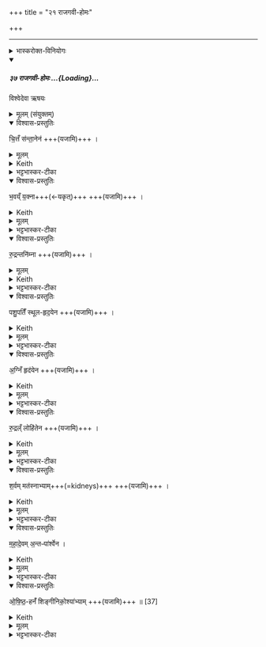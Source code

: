 +++
title = "२१ राजगवी-होमः"

+++
_______
<details><summary>भास्करोक्त-विनियोगः</summary>

1ब्रह्ममेधे प्रेतस्य देहावयवानां स्वकारणोपसंहारे चित्तमित्यादि ।  परमेश्वरस्य प्रपञ्चाधिष्ठातृरूपाण्युच्यन्ते एते शरीरहोमाः इमां देवतां अनेन यजामीति ।
</details>
<div class="js_include" includetitle="false" newlevelforh1="5" unfilled url="/vedAH_yajuH/taittirIyam/sArasvata-vibhAgaH/saMhitA/sarva-prastutiH/1/4_somAbhiShavAdi/37_rAjagavI_homaH">
<details open><summary><h5>३७ राजगवी-होमः ...{Loading}...</h5></summary>

विश्वेदेवा ऋषयः

<details><summary>मूलम् (संयुक्तम्)</summary>

चि॒त्तँ स॑न्ता॒नेन॑ भ॒वय्ँय॒क्ना रु॒द्रन्तनि॑म्ना पशु॒पतिँ॑ स्थूलहृद॒येना॒ग्निँ हृद॑येन रु॒द्रल्ँलोहि॑तेन श॒र्वम्मत॑स्नाभ्याम्महादे॒वम॒न्तᳶपा॑र्श्वेनौषिष्ठ॒हनँ॑ शिङ्गीनिको॒श्या॑भ्याम् ॥ [37]
</details>

<details open><summary>विश्वास-प्रस्तुतिः</summary>

चि॒त्तँ स॑न्ता॒नेन॑  +++(यजामि)+++ ।   
</details>

<details><summary>मूलम्</summary>

चि॒त्तँ स॑न्ता॒नेन॑  +++(यजामि)+++ ।   
</details>

<details><summary>Keith</summary>

Citta with the sinew, 
</details>

<details><summary>भट्टभास्कर-टीका</summary>

परमेश्वरस्य प्रपञ्चाधिष्ठातृरूपाण्युच्यन्ते एते शरीरहोमाः इमां देवतां अनेन यजामीति । **चित्तं** महान् तस्य अधिष्ठाता **सन्तानः** पुत्रपौत्रादिः आन्त्रं माला पुरीतदित्येके ।  
</details>

<details open><summary>विश्वास-प्रस्तुतिः</summary>

भ॒वय्ँ य॒क्ना+++(←यकृत्)+++  +++(यजामि)+++ ।  
</details>

<details><summary>Keith</summary>

Bhava with the liver, 
</details>

<details><summary>मूलम्</summary>

भ॒वय्ँय॒क्ना  +++(यजामि)+++ ।  
</details>

<details><summary>भट्टभास्कर-टीका</summary>

भवः अपामधिष्ठाता । यकृत् कृष्णो मांसविशेषः ।  
</details>

<details open><summary>विश्वास-प्रस्तुतिः</summary>

रु॒द्रन्तनि॑म्ना  +++(यजामि)+++ ।  
</details>

<details><summary>मूलम्</summary>

रु॒द्रन् तनि॑म्ना  +++(यजामि)+++ ।  
</details>

<details><summary>Keith</summary>

Rudra with the taniman, 
</details>

<details><summary>भट्टभास्कर-टीका</summary>

रुद्रः आदित्यस्याधिष्ठाता । **तनिमा** पद्मदलवत् - ततो मांसविशेषः ।   
</details>

<details open><summary>विश्वास-प्रस्तुतिः</summary>

पशु॒पतिँ॑ स्थूल-हृद॒येन  +++(यजामि)+++ ।  
</details>

<details><summary>Keith</summary>

Paśupati with the thick heart, 
</details>

<details><summary>मूलम्</summary>

पशु॒पतिँ॑ स्थूलहृद॒येन  +++(यजामि)+++ ।  
</details>

<details><summary>भट्टभास्कर-टीका</summary>

पशुपतिः पृथिव्या अधिष्ठाता । स्थूलहृदयं पद्मकोशाकारो मांसविशेषः ।
</details>

<details open><summary>विश्वास-प्रस्तुतिः</summary>

अ॒ग्निँ हृद॑येन  +++(यजामि)+++ ।  
</details>

<details><summary>Keith</summary>

Agni with the heart, 
</details>

<details><summary>मूलम्</summary>

अ॒ग्निँ हृद॑येन  +++(यजामि)+++ ।  
</details>

<details><summary>भट्टभास्कर-टीका</summary>

अग्निः अग्नेरधिष्ठाता । हृदयं सूक्ष्माकाशाधारः प्रदेशविशेषः ।  
</details>

<details open><summary>विश्वास-प्रस्तुतिः</summary>

रु॒द्रल्ँ लोहि॑तेन  +++(यजामि)+++ ।  
</details>

<details><summary>Keith</summary>

Rudra with the blood, 
</details>

<details><summary>मूलम्</summary>

रु॒द्रल्ँलोहि॑तेन  +++(यजामि)+++ ।  
</details>

<details><summary>भट्टभास्कर-टीका</summary>

रुद्रः यजमानस्य अधिष्ठाता । लोहितं रक्तम् ।   
</details>

<details open><summary>विश्वास-प्रस्तुतिः</summary>

श॒र्वम् मत॑स्नाभ्याम्+++(=kidneys)+++  +++(यजामि)+++ ।  
</details>

<details><summary>Keith</summary>

Çarva with the kidneys, 
</details>

<details><summary>मूलम्</summary>

श॒र्वम्मत॑स्नाभ्याम्  +++(यजामि)+++ ।  
</details>

<details><summary>भट्टभास्कर-टीका</summary>

शर्वं आकाशस्य अधिष्ठाता । **मतस्ने** दीर्घौ सिराविशेषौ ।  
</details>

<details open><summary>विश्वास-प्रस्तुतिः</summary>

म॒हा॒दे॒वम् अ॒न्तᳶपा॑र्श्वेन ।  
</details>

<details><summary>Keith</summary>

Mahadeva with the intestinal flesh, 
</details>

<details><summary>मूलम्</summary>

म॒हा॒दे॒वम॒न्तᳶपा॑र्श्वेन ।  
</details>

<details><summary>भट्टभास्कर-टीका</summary>

**महादेवः** प्राणस्य वायोरधिष्ठाता । **अन्तःपार्श्वं** पार्श्वयोरन्तः अन्तःपार्श्वम् ।
</details>

<details open><summary>विश्वास-प्रस्तुतिः</summary>

ओ॒षि॒ष्ठ॒-हनँ॑ शिङ्गीनिको॒श्या॑भ्याम्   +++(यजामि)+++ ॥ [37]  
</details>

<details><summary>Keith</summary>

him that slayest most quickly with the entrails.
</details>

<details><summary>मूलम्</summary>

ओ॒षि॒ष्ठ॒हनँ॑ शिङ्गी-निको॒श्या॑भ्याम्+++(=??)+++   +++(यजामि)+++ ॥ [37]  
</details>

<details><summary>भट्टभास्कर-टीका</summary>

**ओषिष्ठहा** ओषधि-पक्ष-गामी [ओषिष्ठः क्षयपक्षः तद्गामी] चन्द्रः । ओषितृशब्दात् 'तुश्छन्दसि' इति इष्ठन्प्रत्ययः।  

**शिङ्गीनिकोश्ये** शिञ्जनाधारः कोशाकारश् च स्थानविशेषो यत्र ।  
शिञ्जनं नादः । घञि कुत्वे मत्वर्थीय ईकारः ।  
निभृतः कोशो निकोशः । तयोर्भवौ **शिङ्गीनिकोश्यौ** मांसविशेषौ । 'भवेच्छन्दसि' इति यत् ॥
</details>
</details>
</div>
